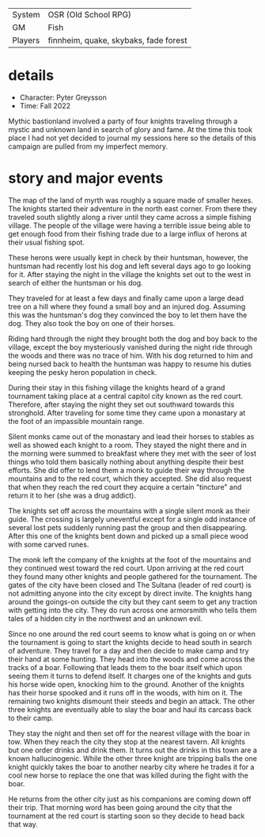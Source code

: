 
|        |           |
| ------ | --------- |
| System | OSR (Old School RPG) |
| GM     | Fish |
| Players | finnheim, quake, skybaks, fade forest |

# details

* Character: Pyter Greysson
* Time: Fall 2022

Mythic bastionland involved a party of four knights traveling through a mystic and unknown land in search of glory and
fame. At the time this took place I had not yet decided to journal my sessions here so the details of this campaign are
pulled from my imperfect memory.

# story and major events

The map of the land of myrth was roughly a square made of smaller hexes. The knights started their adventure in the north east corner. From there they traveled south slightly along a river until they came across a simple fishing village. The people of the village were having a terrible issue being able to get enough food from their fishing trade due to a large influx of herons at their usual fishing spot.

These herons were usually kept in check by their huntsman, however, the huntsman had recently lost his dog and left several days ago to go looking for it. After staying the night in the village the knights set out to the west in search of either the huntsman or his dog.

They traveled for at least a few days and finally came upon a large dead tree on a hill where they found a small boy and an injured dog. Assuming this was the huntsman's dog they convinced the boy to let them have the dog. They also took the boy on one of their horses.

Riding hard through the night they brought both the dog and boy back to the village, except the boy mysteriously vanished during the night ride through the woods and there was no trace of him. With his dog returned to him and being nursed back to health the huntsman was happy to resume his duties keeping the pesky heron population in check.

During their stay in this fishing village the knights heard of a grand tournament taking place at a central capitol city known as the red court. Therefore, after staying the night they set out southward towards this stronghold. After traveling for some time they came upon a monastary at the foot of an impassible mountain range.

Silent monks came out of the monastary and lead their horses to stables as well as showed each knight to a room. They stayed the night there and in the morning were summed to breakfast where they met with the seer of lost things who told them basically nothing about anything despite their best efforts. She did offer to lend them a monk to guide their way through the mountains and to the red court, which they accepted. She did also request that when they reach the red court they acquire a certain "tincture" and return it to her (she was a drug addict).

The knights set off across the mountains with a single silent monk as their guide. The crossing is largely uneventful except for a single odd instance of several lost pets suddenly running past the group and then disappearing. After this one of the knights bent down and picked up a small piece wood with some carved runes.

The monk left the company of the knights at the foot of the mountains and they continued west toward the red court. Upon arriving at the red court they found many other knights and people gathered for the tournament. The gates of the city have been closed and The Sultana (leader of red court) is not admitting anyone into the city except by direct invite. The knights hang around the goings-on outside the city but they cant seem to get any traction with getting into the city. They do run across one armorsmith who tells them tales of a hidden city in the northwest and an unknown evil.

Since no one around the red court seems to know what is going on or when the tournament is going to start the knights decide to head south in search of adventure. They travel for a day and then decide to make camp and try their hand at some hunting. They head into the woods and come across the tracks of a boar. Following that leads them to the boar itself which upon seeing them it turns to defend itself. It charges one of the knights and guts his horse wide open, knocking him to the ground. Another of the knights has their horse spooked and it runs off in the woods, with him on it. The remaining two knights dismount their steeds and begin an attack. The other three knights are eventually able to slay the boar and haul its carcass back to their camp.

They stay the night and then set off for the nearest village with the boar in tow. When they reach the city they stop at the nearest tavern. All knights but one order drinks and drink them. It turns out the drinks in this town are a known hallucinogenic. While the other three knight are tripping balls the one knight quickly takes the boar to another nearby city where he trades it for a cool new horse to replace the one that was killed during the fight with the boar.

He returns from the other city just as his companions are coming down off their trip. That morning word has been going around the city that the tournament at the red court is starting soon so they decide to head back that way.
